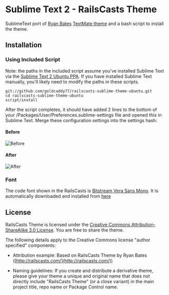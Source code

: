 # Sublime Text 2 - RailsCasts Theme

SublimeText port of [Ryan Bates](http://railscasts.com/about) [TextMate theme](http://media.railscasts.com/resources/textmate_theme.zip) and a bash script to install the theme.

## Installation

### Using Included Script
Note: the paths in the included script assume you've installed Sublime Text via the [Sublime Text 2 Ubuntu PPA](http://www.webupd8.org/2011/03/sublime-text-2-ubuntu-ppa.html).  If you have installed Sublime Text manually, you'll likely need to modify the paths in these scripts.

```
git://github.com/goldcaddy77/railscasts-sublime-theme-ubuntu.git
cd railscasts-sublime-theme-ubuntu
script/install
```

After the script completes, it should have added 2 lines to the bottom of your /Packages/User/Preferences.sublime-settings file and opened this in Sublime Text.  Merge these configuration settings into the settings hash:

#### Before
![Before](http://i.imgur.com/zEc0npy.png "Before")

#### After
![After](http://i.imgur.com/E2GmvLW.png "After")

### Font

The code font shown in the RailsCasts is [Bitstream Vera Sans Mono](http://www-old.gnome.org/fonts/).  It is automatically downloaded and installed from [here](http://ftp.gnome.org/pub/GNOME/sources/ttf-bitstream-vera/1.10/ttf-bitstream-vera-1.10.tar.gz)

## License

RailsCasts Theme is licensed under the [Creative Commons Attribution-ShareAlike 3.0 License](http://creativecommons.org/licenses/by-sa/3.0/). You are free to share the theme.

The following details apply to the Creative Commons license "author specified" components:

* Attribution example: Based on RailsCasts Theme by Ryan Bates ([http://railscasts.com/](http://railscasts.com/))

* Naming guidelines: If you create and distribute a derivative theme, please give your theme a unique and original name that does not directly include "RailsCasts Theme" (or a close variant) in the main project title, repo name or Package Control name.